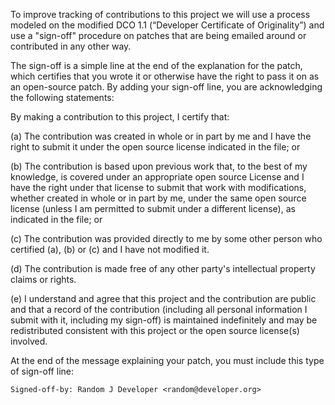 To improve tracking of contributions to this project we will use a process 
modeled on the modified DCO 1.1 (“Developer Certificate of Originality”) and 
use a "sign-off" procedure on patches that are being emailed around or 
contributed in any other way.

The sign-off is a simple line at the end of the explanation for the patch, 
which certifies that you wrote it or otherwise have the right to pass it on as 
an open-source patch.  By adding your sign-off line, you are acknowledging the 
following statements:

By making a contribution to this project, I certify that:

(a)	The contribution was created in whole or in part by me and I have the right 
to submit it under the open source license indicated in the file; or

(b)	The contribution is based upon previous work that, to the best of my 
knowledge, is covered under an appropriate open source License and I have the 
right under that license to submit that work with modifications, whether created 
in whole or in part by me, under the same open source license (unless I am 
permitted to submit under a different license), as indicated in the file; or

(c)	The contribution was provided directly to me by some other person who 
certified (a), (b) or (c) and I have not modified it.

(d)	The contribution is made free of any other party's intellectual property 
claims or rights.

(e)	I understand and agree that this project and the contribution are public 
and that a record of the contribution (including all personal information I submit with it, including my sign-off) is maintained indefinitely and may be redistributed consistent with this project or the open source license(s) involved.


At the end of the message explaining your patch, you must include this type of 
sign-off line:

	Signed-off-by: Random J Developer <random@developer.org>
